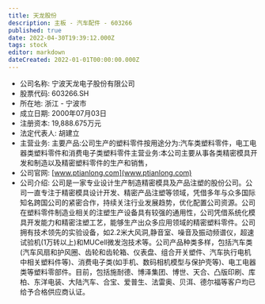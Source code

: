 ```yaml
---
title: 天龙股份
description: 主板 - 汽车配件 - 603266
published: true
date: 2022-04-30T19:39:12.000Z
tags: stock
editor: markdown
dateCreated: 2022-01-01T00:00:00.000Z
---
```


- 公司名称: 宁波天龙电子股份有限公司
- 股票代码: 603266.SH
- 所在地: 浙江 - 宁波市
- 成立日期: 2000年07月03日
- 注册资本: 19,888.675万元
- 法定代表人: 胡建立
- 主营业务: 主要产品:公司生产的塑料零件按用途分为:汽车类塑料零件，电工电器类塑料零件和消费电子类塑料零件主营业务:本公司主要从事各类精密模具开发和制造以及精密塑料零件的生产和销售，
- 公司官网: [www.ptianlong.com](www.ptianlong.com)
- 公司介绍: 公司是一家专业设计生产制造精密模具及产品注塑的股份公司。公司一直专注于精密模具设计开发、精密产品注塑等领域，凭借多年与众多国际知名跨国公司的紧密合作，持续关注行业发展趋势，优化配置公司资源。公司在塑料零件制造业相关的注塑生产设备具有较强的通用性，公司凭借系统化模具开发能力和精密注塑工艺，能够生产出众多应用领域的精密塑料零件。公司拥有技术领先的实验设备，如2.2米大风洞,静音室、噪音及振动频谱仪，超速试验机(1万转以上)和MUCell微发泡技术等。公司产品种类多样，包括汽车类(汽车风扇和护风圈、齿轮和齿轮箱、仪表盘、组合开关塑件、汽车执行电机中相关塑料件等)、消费电子类(如手机、数码相机模型与保护壳等)、电工电器类等塑料零部件。目前，包括施耐德、博泽集团、博世、天合、凸版印刷、库柏、东洋电装、大陆汽车、合宝、爱普生、法雷奥、贝洱、德尔福等客户均已给予合格供应商认证。


